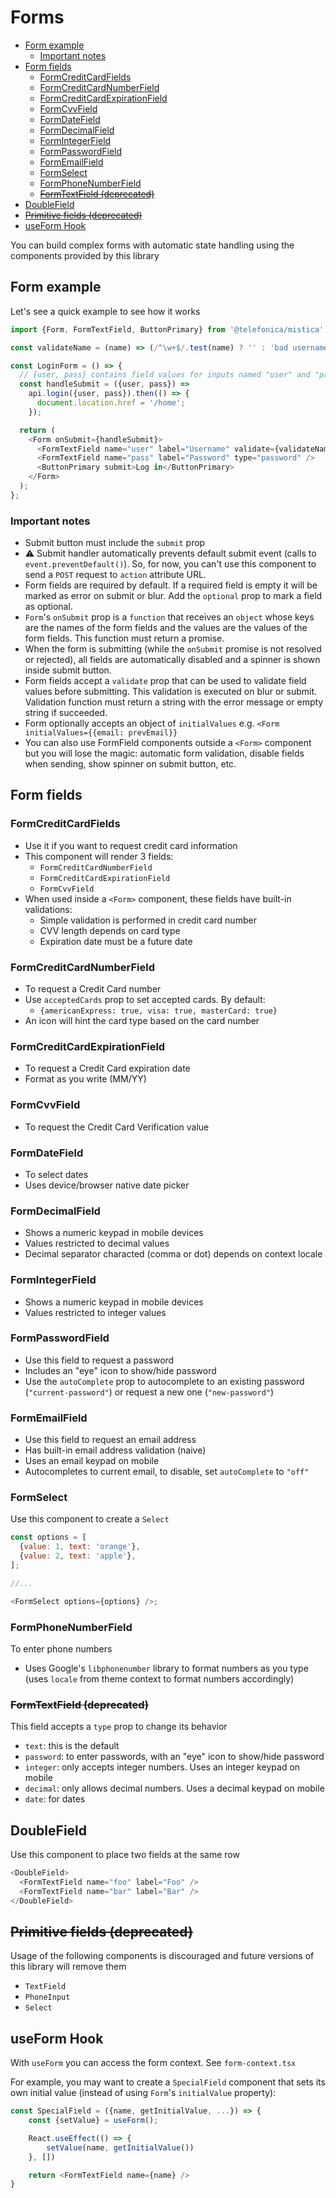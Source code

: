 # Forms

<!-- TOC depthFrom:2 -->

- [Form example](#form-example)
  - [Important notes](#important-notes)
- [Form fields](#form-fields)
  - [FormCreditCardFields](#formcreditcardfields)
  - [FormCreditCardNumberField](#formcreditcardnumberfield)
  - [FormCreditCardExpirationField](#formcreditcardexpirationfield)
  - [FormCvvField](#formcvvfield)
  - [FormDateField](#formdatefield)
  - [FormDecimalField](#formdecimalfield)
  - [FormIntegerField](#formintegerfield)
  - [FormPasswordField](#formpasswordfield)
  - [FormEmailField](#formemailfield)
  - [FormSelect](#formselect)
  - [FormPhoneNumberField](#formphonenumberfield)
  - [<strike>FormTextField (deprecated)</strike>](#strikeformtextfield-deprecatedstrike)
- [DoubleField](#doublefield)
- [<strike>Primitive fields (deprecated)</strike>](#strikeprimitive-fields-deprecatedstrike)
- [useForm Hook](#useform-hook)

<!-- /TOC -->

You can build complex forms with automatic state handling using the components provided by this library

## Form example

Let's see a quick example to see how it works

```js
import {Form, FormTextField, ButtonPrimary} from '@telefonica/mistica';

const validateName = (name) => (/^\w+$/.test(name) ? '' : 'bad username');

const LoginForm = () => {
  // {user, pass} contains field values for inputs named "user" and "pass"
  const handleSubmit = ({user, pass}) =>
    api.login({user, pass}).then(() => {
      document.location.href = '/home';
    });

  return (
    <Form onSubmit={handleSubmit}>
      <FormTextField name="user" label="Username" validate={validateName} />
      <FormTextField name="pass" label="Password" type="password" />
      <ButtonPrimary submit>Log in</ButtonPrimary>
    </Form>
  );
};
```

### Important notes

- Submit button must include the `submit` prop
- :warning: Submit handler automatically prevents default submit event (calls to `event.preventDefault()`).
  So, for now, you can't use this component to send a `POST` request to `action` attribute URL.
- Form fields are required by default. If a required field is empty it will be marked as error on submit or
  blur. Add the `optional` prop to mark a field as optional.
- `Form`'s `onSubmit` prop is a `function` that receives an `object` whose keys are the names of the form
  fields and the values are the values of the form fields. This function must return a promise.
- When the form is submitting (while the `onSubmit` promise is not resolved or rejected), all fields are
  automatically disabled and a spinner is shown inside submit button.
- Form fields accept a `validate` prop that can be used to validate field values before submitting. This
  validation is executed on blur or submit. Validation function must return a string with the error message or
  empty string if succeeded.
- Form optionally accepts an object of `initialValues` e.g. `<Form initialValues={{email: prevEmail}}`
- You can also use FormField components outside a `<Form>` component but you will lose the magic: automatic
  form validation, disable fields when sending, show spinner on submit button, etc.

## Form fields

### FormCreditCardFields

- Use it if you want to request credit card information
- This component will render 3 fields:
  - `FormCreditCardNumberField`
  - `FormCreditCardExpirationField`
  - `FormCvvField`
- When used inside a `<Form>` component, these fields have built-in validations:
  - Simple validation is performed in credit card number
  - CVV length depends on card type
  - Expiration date must be a future date

### FormCreditCardNumberField

- To request a Credit Card number
- Use `acceptedCards` prop to set accepted cards. By default:
  - `{americanExpress: true, visa: true, masterCard: true}`
- An icon will hint the card type based on the card number

### FormCreditCardExpirationField

- To request a Credit Card expiration date
- Format as you write (MM/YY)

### FormCvvField

- To request the Credit Card Verification value

### FormDateField

- To select dates
- Uses device/browser native date picker

### FormDecimalField

- Shows a numeric keypad in mobile devices
- Values restricted to decimal values
- Decimal separator characted (comma or dot) depends on context locale

### FormIntegerField

- Shows a numeric keypad in mobile devices
- Values restricted to integer values

### FormPasswordField

- Use this field to request a password
- Includes an "eye" icon to show/hide password
- Use the `autoComplete` prop to autocomplete to an existing password (`"current-password"`) or request a new
  one (`"new-password"`)

### FormEmailField

- Use this field to request an email address
- Has built-in email address validation (naive)
- Uses an email keypad on mobile
- Autocompletes to current email, to disable, set `autoComplete` to `"off"`

### FormSelect

Use this component to create a `Select`

```js
const options = [
  {value: 1, text: 'orange'},
  {value: 2, text: 'apple'},
];

//...

<FormSelect options={options} />;
```

### FormPhoneNumberField

To enter phone numbers

- Uses Google's `libphonenumber` library to format numbers as you type (uses `locale` from theme context to
  format numbers accordingly)

### <strike>FormTextField (deprecated)</strike>

This field accepts a `type` prop to change its behavior

- `text`: this is the default
- `password`: to enter passwords, with an "eye" icon to show/hide password
- `integer`: only accepts integer numbers. Uses an integer keypad on mobile
- `decimal`: only allows decimal numbers. Uses a decimal keypad on mobile
- `date`: for dates

## DoubleField

Use this component to place two fields at the same row

```js
<DoubleField>
  <FormTextField name="foo" label="Foo" />
  <FormTextField name="bar" label="Bar" />
</DoubleField>
```

## <strike>Primitive fields (deprecated)</strike>

Usage of the following components is discouraged and future versions of this library will remove them

- `TextField`
- `PhoneInput`
- `Select`

## useForm Hook

With `useForm` you can access the form context. See `form-context.tsx`

For example, you may want to create a `SpecialField` component that sets its own initial value (instead of
using `Form`'s `initialValue` property):

```js
const SpecialField = ({name, getInitialValue, ...}) => {
    const {setValue} = useForm();

    React.useEffect(() => {
        setValue(name, getInitialValue())
    }, [])

    return <FormTextField name={name} />
}
```
